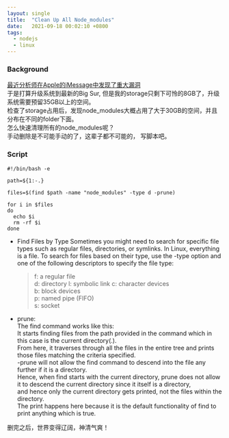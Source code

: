 ```yaml
---
layout: single
title:  "Clean Up All Node_modules"
date:   2021-09-18 00:02:10 +0800
tags:
  - nodejs
  - linux
---
```

### Background
[最近分析师在Apple的iMessage中发现了重大漏洞](https://citizenlab.ca/2021/09/forcedentry-nso-group-imessage-zero-click-exploit-captured-in-the-wild/)   
于是打算升级系统到最新的Big Sur, 但是我的storage只剩下可怜的8GB了，升级系统需要预留35GB以上的空间。  
检查了storage占用后，发现node_modules大概占用了大于30GB的空间，并且分布在不同的folder下面。  
怎么快速清理所有的node_modules呢？   
手动删除是不可能手动的了，这辈子都不可能的， 写脚本吧。  

### Script  
```
#!/bin/bash -e  

path=${1:-.}  

files=$(find $path -name "node_modules" -type d -prune)  

for i in $files  
do  
  echo $i  
  rm -rf $i  
done    
```

- Find Files by Type
Sometimes you might need to search for specific file types such as regular files, directories, or symlinks. In Linux, everything is a file.
To search for files based on their type, use the -type option and one of the following descriptors to specify the file type:
    > f: a regular file  
    d: directory
    l: symbolic link
    c: character devices    
    b: block devices  
    p: named pipe (FIFO)  
    s: socket  

- prune:  
The find command works like this:   
It starts finding files from the path provided in the command which in this case is the current directory(.).   
From here, it traverses through all the files in the entire tree and prints those files matching the criteria specified.   
-prune will not allow the find command to descend into the file any further if it is a directory.   
Hence, when find starts with the current directory, prune does not allow it to descend the current directory since it itself is a directory,   
and hence only the current directory gets printed, not the files within the directory.   
The print happens here because it is the default functionality of find to print anything which is true. 

删完之后，世界变得辽阔，神清气爽！
